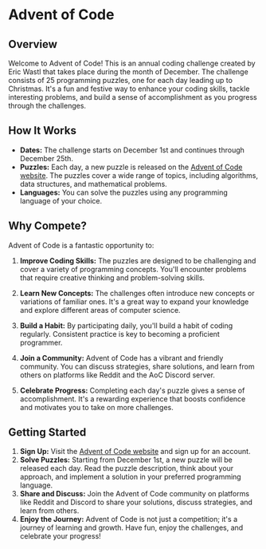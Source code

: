 # Advent of Code

## Overview

Welcome to Advent of Code! This is an annual coding challenge created by Eric Wastl that takes place during the month of December. The challenge consists of 25 programming puzzles, one for each day leading up to Christmas. It's a fun and festive way to enhance your coding skills, tackle interesting problems, and build a sense of accomplishment as you progress through the challenges.

## How It Works

- **Dates:** The challenge starts on December 1st and continues through December 25th.
- **Puzzles:** Each day, a new puzzle is released on the [Advent of Code website](https://adventofcode.com/). The puzzles cover a wide range of topics, including algorithms, data structures, and mathematical problems.
- **Languages:** You can solve the puzzles using any programming language of your choice.

## Why Compete?

Advent of Code is a fantastic opportunity to:

1. **Improve Coding Skills:** The puzzles are designed to be challenging and cover a variety of programming concepts. You'll encounter problems that require creative thinking and problem-solving skills.

2. **Learn New Concepts:** The challenges often introduce new concepts or variations of familiar ones. It's a great way to expand your knowledge and explore different areas of computer science.

3. **Build a Habit:** By participating daily, you'll build a habit of coding regularly. Consistent practice is key to becoming a proficient programmer.

4. **Join a Community:** Advent of Code has a vibrant and friendly community. You can discuss strategies, share solutions, and learn from others on platforms like Reddit and the AoC Discord server.

5. **Celebrate Progress:** Completing each day's puzzle gives a sense of accomplishment. It's a rewarding experience that boosts confidence and motivates you to take on more challenges.

## Getting Started

1. **Sign Up:** Visit the [Advent of Code website](https://adventofcode.com/) and sign up for an account.
2. **Solve Puzzles:** Starting from December 1st, a new puzzle will be released each day. Read the puzzle description, think about your approach, and implement a solution in your preferred programming language.
3. **Share and Discuss:** Join the Advent of Code community on platforms like Reddit and Discord to share your solutions, discuss strategies, and learn from others.
4. **Enjoy the Journey:** Advent of Code is not just a competition; it's a journey of learning and growth. Have fun, enjoy the challenges, and celebrate your progress!

